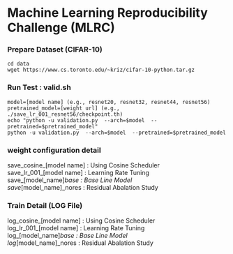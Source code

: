# Machine Learning Reproducibility Challenge (MLRC)

### Prepare Dataset (CIFAR-10)
```
cd data
wget https://www.cs.toronto.edu/~kriz/cifar-10-python.tar.gz
```

### Run Test : valid.sh
```
model=[model name] (e.g., resnet20, resnet32, resnet44, resnet56)
pretrained_model=[weight url] (e.g., ./save_lr_001_resnet56/checkpoint.th)
echo "python -u validation.py  --arch=$model  --pretrained=$pretrained_model" 
python -u validation.py  --arch=$model  --pretrained=$pretrained_model
```
### weight configuration detail
save_cosine_[model name] : Using Cosine Scheduler  
save_lr_001_[model name] : Learning Rate Tuning  
save_[model_name]_base : Base Line Model  
save_[model_name]_nores : Residual Abalation Study  

### Train Detail (LOG File)

log_cosine_[model name] : Using Cosine Scheduler  
log_lr_001_[model name] : Learning Rate Tuning  
log_[model_name]_base : Base Line Model  
log_[model_name]_nores : Residual Abalation Study 

